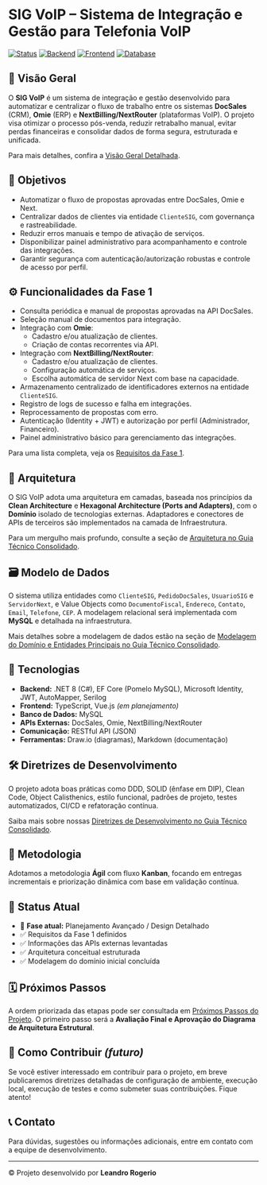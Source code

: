 # SIG VoIP – Sistema de Integração e Gestão para Telefonia VoIP

[![Status](https://img.shields.io/badge/Status-Planejamento_Avançado_e_Design-yellow)](https://github.com/Leandro-Rogerio-TL/sig-voip)
[![Backend](https://img.shields.io/badge/Backend-.NET_8-blue)](https://dotnet.microsoft.com/en-us/download/dotnet/8.0)
[![Frontend](https://img.shields.io/badge/Frontend-TypeScript_|_Vue.js-brightgreen)](https://vuejs.org/)
[![Database](https://img.shields.io/badge/Database-MySQL-orange)](https://www.mysql.com/)

## 📌 Visão Geral

O **SIG VoIP** é um sistema de integração e gestão desenvolvido para automatizar e centralizar o fluxo de trabalho entre os sistemas **DocSales** (CRM), **Omie** (ERP) e **NextBilling/NextRouter** (plataformas VoIP). O projeto visa otimizar o processo pós-venda, reduzir retrabalho manual, evitar perdas financeiras e consolidar dados de forma segura, estruturada e unificada.

Para mais detalhes, confira a [Visão Geral Detalhada](docs/01_visao_geral.md).

## 🎯 Objetivos

- Automatizar o fluxo de propostas aprovadas entre DocSales, Omie e Next.
- Centralizar dados de clientes via entidade `ClienteSIG`, com governança e rastreabilidade.
- Reduzir erros manuais e tempo de ativação de serviços.
- Disponibilizar painel administrativo para acompanhamento e controle das integrações.
- Garantir segurança com autenticação/autorização robustas e controle de acesso por perfil.

## ⚙️ Funcionalidades da Fase 1

- Consulta periódica e manual de propostas aprovadas na API DocSales.
- Seleção manual de documentos para integração.
- Integração com **Omie**:
  - Cadastro e/ou atualização de clientes.
  - Criação de contas recorrentes via API.
- Integração com **NextBilling/NextRouter**:
  - Cadastro e/ou atualização de clientes.
  - Configuração automática de serviços.
  - Escolha automática de servidor Next com base na capacidade.
- Armazenamento centralizado de identificadores externos na entidade `ClienteSIG`.
- Registro de logs de sucesso e falha em integrações.
- Reprocessamento de propostas com erro.
- Autenticação (Identity + JWT) e autorização por perfil (Administrador, Financeiro).
- Painel administrativo básico para gerenciamento das integrações.

Para uma lista completa, veja os [Requisitos da Fase 1](docs/02_requisitos_fase_1.md).

## 🧱 Arquitetura

O SIG VoIP adota uma arquitetura em camadas, baseada nos princípios da **Clean Architecture** e **Hexagonal Architecture (Ports and Adapters)**, com o **Domínio** isolado de tecnologias externas. Adaptadores e conectores de APIs de terceiros são implementados na camada de Infraestrutura.

Para um mergulho mais profundo, consulte a seção de [Arquitetura no Guia Técnico Consolidado](docs/14_wiki_tecnica.md#3-tecnologias-e-arquitetura-detalhada).

## 🗃️ Modelo de Dados

O sistema utiliza entidades como `ClienteSIG`, `PedidoDocSales`, `UsuarioSIG` e `ServidorNext`, e Value Objects como `DocumentoFiscal`, `Endereco`, `Contato`, `Email`, `Telefone`, `CEP`. A modelagem relacional será implementada com **MySQL** e detalhada na infraestrutura.

Mais detalhes sobre a modelagem de dados estão na seção de [Modelagem do Domínio e Entidades Principais no Guia Técnico Consolidado](docs/14_wiki_tecnica.md#4-modelagem-do-domnio-e-entidades-principais).

## 🧪 Tecnologias

- **Backend:** .NET 8 (C#), EF Core (Pomelo MySQL), Microsoft Identity, JWT, AutoMapper, Serilog
- **Frontend:** TypeScript, Vue.js *(em planejamento)*
- **Banco de Dados:** MySQL
- **APIs Externas:** DocSales, Omie, NextBilling/NextRouter
- **Comunicação:** RESTful API (JSON)
- **Ferramentas:** Draw.io (diagramas), Markdown (documentação)

## 🛠️ Diretrizes de Desenvolvimento

O projeto adota boas práticas como DDD, SOLID (ênfase em DIP), Clean Code, Object Calisthenics, estilo funcional, padrões de projeto, testes automatizados, CI/CD e refatoração contínua.

Saiba mais sobre nossas [Diretrizes de Desenvolvimento no Guia Técnico Consolidado](docs/14_wiki_tecnica.md#2-diretrizes-de-desenvolvimento).

## 🧭 Metodologia

Adotamos a metodologia **Ágil** com fluxo **Kanban**, focando em entregas incrementais e priorização dinâmica com base em validação contínua.

## 🚧 Status Atual

- 🔄 **Fase atual:** Planejamento Avançado / Design Detalhado
- ✅ Requisitos da Fase 1 definidos
- ✅ Informações das APIs externas levantadas
- ✅ Arquitetura conceitual estruturada
- ✅ Modelagem do domínio inicial concluída

## 🗓️ Próximos Passos

A ordem priorizada das etapas pode ser consultada em [Próximos Passos do Projeto](docs/07_proximos_passos.md). O primeiro passo será a **Avaliação Final e Aprovação do Diagrama de Arquitetura Estrutural**.

## 🤝 Como Contribuir *(futuro)*

Se você estiver interessado em contribuir para o projeto, em breve publicaremos diretrizes detalhadas de configuração de ambiente, execução local, execução de testes e como submeter suas contribuições. Fique atento!

## 📞 Contato

Para dúvidas, sugestões ou informações adicionais, entre em contato com a equipe de desenvolvimento.

---

© Projeto desenvolvido por **Leandro Rogerio**
